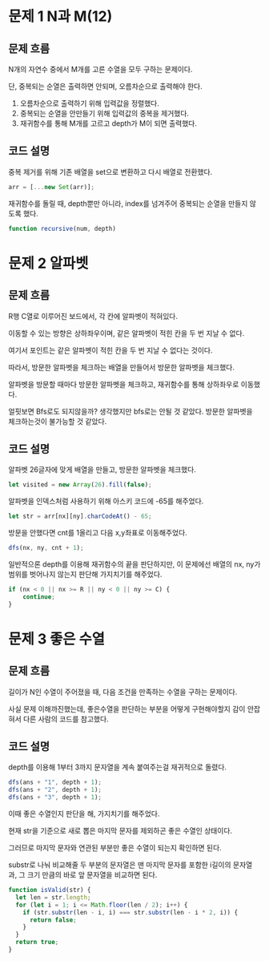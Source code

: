# 문제 1 N과 M(12)

## 문제 흐름

N개의 자연수 중에서 M개를 고른 수열을 모두 구하는 문제이다.

단, 중복되는 순열은 출력하면 안되며, 오름차순으로 출력해야 한다.

1. 오름차순으로 출력하기 위해 입력값을 정렬했다.
2. 중복되는 순열을 안만들기 위해 입력값의 중복을 제거했다.
3. 재귀함수를 통해 M개를 고르고 depth가 M이 되면 출력했다.

## 코드 설명

중복 제거를 위해 기존 배열을 set으로 변환하고 다시 배열로 전환했다.

```js
arr = [...new Set(arr)];
```

재귀함수를 돌릴 때, depth뿐만 아니라, index를 넘겨주어 중복되는 순열을 만들지 않도록 했다.

```js
function recursive(num, depth)
```

# 문제 2 알파벳

## 문제 흐름

R행 C열로 이루어진 보드에서, 각 칸에 알파벳이 적혀있다.

이동할 수 있는 방향은 상하좌우이며, 같은 알파벳이 적힌 칸을 두 번 지날 수 없다.

여기서 포인트는 같은 알파벳이 적힌 칸을 두 번 지날 수 없다는 것이다.

따라서, 방문한 알파벳을 체크하는 배열을 만들어서 방문한 알파벳을 체크했다.

알파벳을 방문할 때마다 방문한 알파벳을 체크하고, 재귀함수를 통해 상하좌우로 이동했다.

얼핏보면 Bfs로도 되지않을까? 생각했지만 bfs로는 안될 것 같았다. 방문한 알파벳을 체크하는것이 불가능할 것 같았다.

## 코드 설명

알파벳 26글자에 맞게 배열을 만들고, 방문한 알파벳을 체크했다.

```js
let visited = new Array(26).fill(false);
```

알파벳을 인덱스처럼 사용하기 위해 아스키 코드에 -65를 해주었다.

```js
let str = arr[nx][ny].charCodeAt() - 65;
```

방문을 안했다면 cnt를 1올리고 다음 x,y좌표로 이동해주었다.

```js
dfs(nx, ny, cnt + 1);
```

일반적으론 depth를 이용해 재귀함수의 끝을 판단하지만, 이 문제에선 배열의 nx, ny가 범위를 벗어나지 않는지 판단해 가지치기를 해주었다.

```js
if (nx < 0 || nx >= R || ny < 0 || ny >= C) {
	continue;
}
```

# 문제 3 좋은 수열

## 문제 흐름

길이가 N인 수열이 주어졌을 때, 다음 조건을 만족하는 수열을 구하는 문제이다.

사실 문제 이해까진했는데, 좋은수열을 판단하는 부분을 어떻게 구현해야할지 감이 안잡혀서 다른 사람의 코드를 참고했다.

## 코드 설명

depth를 이용해 1부터 3까지 문자열을 계속 붙여주는걸 재귀적으로 돌렸다.

```js
dfs(ans + "1", depth + 1);
dfs(ans + "2", depth + 1);
dfs(ans + "3", depth + 1);
```

이때 좋은 수열인지 판단을 해, 가지치기를 해주었다.

현재 str을 기준으로 새로 뽑은 마지막 문자를 제외하곤 좋은 수열인 상태이다.

그러므로 마지막 문자와 연관된 부분만 좋은 수열이 되는지 확인하면 된다.

substr로 나눠 비교해줄 두 부분의 문자열은 맨 마지막 문자를 포함한 i길이의 문자열과, 그 크기 만큼의 바로 앞 문자열을 비교하면 된다.

```js
function isValid(str) {
  let len = str.length;
  for (let i = 1; i <= Math.floor(len / 2); i++) {
    if (str.substr(len - i, i) === str.substr(len - i * 2, i)) {
      return false;
    }
  }
  return true;
}
```
